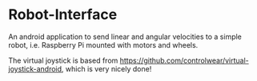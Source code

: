 # Robot-Interface
An android application to send linear and angular velocities to a simple robot, i.e. Raspberry Pi mounted with motors and wheels. 

The virtual joystick is based from https://github.com/controlwear/virtual-joystick-android, which is very nicely done!

